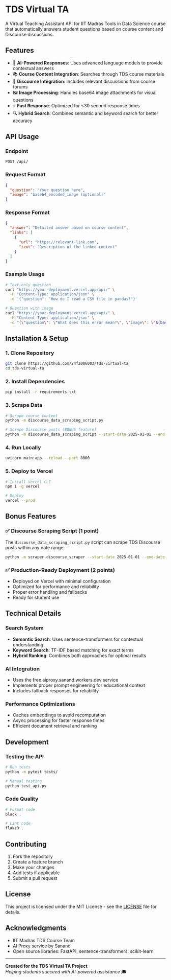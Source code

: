 # TDS Virtual TA

A Virtual Teaching Assistant API for IIT Madras Tools in Data Science course that automatically answers student questions based on course content and Discourse discussions.

## Features

- 🤖 **AI-Powered Responses**: Uses advanced language models to provide contextual answers
- 📚 **Course Content Integration**: Searches through TDS course materials
- 💬 **Discourse Integration**: Includes relevant discussions from course forums
- 🖼️ **Image Processing**: Handles base64 image attachments for visual questions
- ⚡ **Fast Response**: Optimized for <30 second response times
- 🔍 **Hybrid Search**: Combines semantic and keyword search for better accuracy

## API Usage

### Endpoint
```
POST /api/
```

### Request Format
```json
{
  "question": "Your question here",
  "image": "base64_encoded_image (optional)"
}
```

### Response Format
```json
{
  "answer": "Detailed answer based on course content",
  "links": [
    {
      "url": "https://relevant-link.com",
      "text": "Description of the linked content"
    }
  ]
}
```

### Example Usage

```bash
# Text-only question
curl "https://your-deployment.vercel.app/api/" \
  -H "Content-Type: application/json" \
  -d '{"question": "How do I read a CSV file in pandas?"}'

# Question with image
curl "https://your-deployment.vercel.app/api/" \
  -H "Content-Type: application/json" \
  -d "{\"question\": \"What does this error mean?\", \"image\": \"$(base64 -w0 error_screenshot.png)\"}"
```

## Installation & Setup

### 1. Clone Repository
```bash
git clone https://github.com/24f2006003/tds-virtual-ta
cd tds-virtual-ta
```

### 2. Install Dependencies
```bash
pip install -r requirements.txt
```

### 3. Scrape Data
```bash
# Scrape course content
python -m discourse_data_scraping_script.py

# Scrape Discourse posts (BONUS feature)
python -m discourse_data_scraping_script --start-date 2025-01-01 --end-date 2025-04-14
```

### 4. Run Locally
```bash
uvicorn main:app --reload --port 8000
```

### 5. Deploy to Vercel
```bash
# Install Vercel CLI
npm i -g vercel

# Deploy
vercel --prod
```



## Bonus Features

### ✅ Discourse Scraping Script (1 point)
The `discourse_data_scraping_script.py` script can scrape TDS Discourse posts within any date range:

```bash
python -m scraper.discourse_scraper --start-date 2025-01-01 --end-date 2025-04-14 --output data/posts.json
```

### ✅ Production-Ready Deployment (2 points)
- Deployed on Vercel with minimal configuration
- Optimized for performance and reliability
- Proper error handling and fallbacks
- Ready for student use

## Technical Details

### Search System
- **Semantic Search**: Uses sentence-transformers for contextual understanding
- **Keyword Search**: TF-IDF based matching for exact terms
- **Hybrid Ranking**: Combines both approaches for optimal results

### AI Integration
- Uses the free aiproxy.sanand.workers.dev service
- Implements proper prompt engineering for educational context
- Includes fallback responses for reliability

### Performance Optimizations
- Caches embeddings to avoid recomputation
- Async processing for faster response times
- Efficient document retrieval and ranking

## Development

### Testing the API
```bash
# Run tests
python -m pytest tests/

# Manual testing
python test_api.py
```

### Code Quality
```bash
# Format code
black .

# Lint code  
flake8 .
```

## Contributing

1. Fork the repository
2. Create a feature branch
3. Make your changes
4. Add tests if applicable
5. Submit a pull request

## License

This project is licensed under the MIT License - see the [LICENSE](LICENSE) file for details.

## Acknowledgments

- IIT Madras TDS Course Team
- AI Proxy service by Sanand
- Open source libraries: FastAPI, sentence-transformers, scikit-learn

---

**Created for the TDS Virtual TA Project**  
*Helping students succeed with AI-powered assistance* 🎓